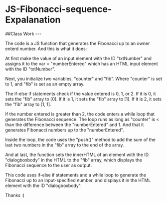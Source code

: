 # JS-Fibonacci-sequence-Expalanation

##Class Work ---



The code is a JS function that generates the Fibonacci up to an owner enterd number. And this is what it does:

At first make the value of an input element with the ID "txtNumber" and assigns it to the var = "numberEntered" which has an HTML input element with the ID "txtNumber".

Next, you initialize two variables, "counter" and "fib". Where "counter" is set to 1, and "fib" is set as an empty array.

The if-else if statements check if the value entered is 0, 1, or 2. 
If it is 0, it sets the "fib" array to [0]. If it is 1, it sets the "fib" array to [1]. If it is 2, it sets the "fib" array to [1, 1].

 If the number entered is greater than 2, the code enters a while loop that generates the Fibonacci sequence. The loop runs as long as "counter" is <  than the difference between the "numberEntered" and 1. And that it generates Fibonacci numbers up to the "numberEntered".

Inside the loop, the code uses the "push()" method to add the sum of the last two numbers in the "fib" array to the end of the array.

And at last, the function sets the innerHTML of an element with the ID "dialogboxbody" in the HTML to the "fib" array, which displays the Fibonacci sequence to the user as output.

This code uses if-else if statements and a while loop to generate the Fibonacci up to an input-specified number, and displays it in the HTML element with the ID "dialogboxbody".


Thanks :)

